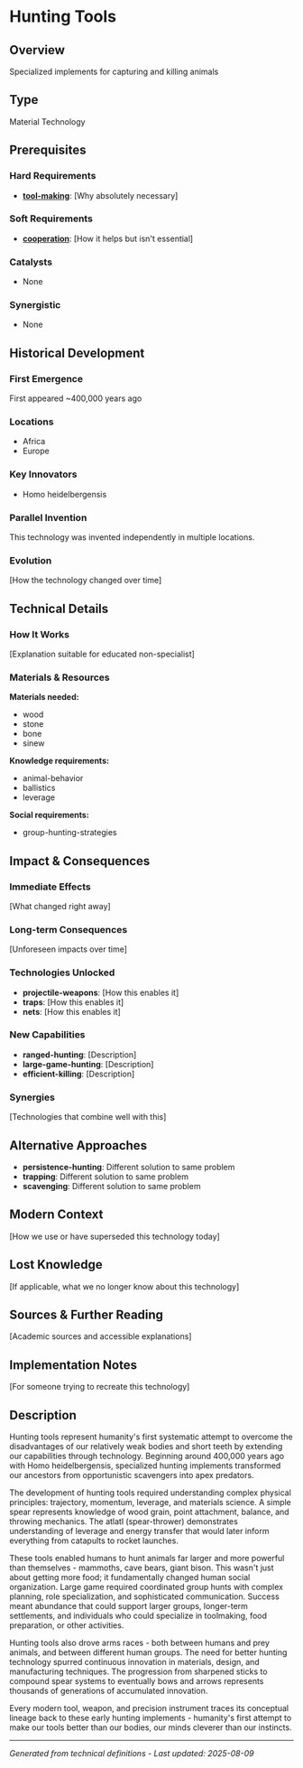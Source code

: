 # Hunting Tools

## Overview
Specialized implements for capturing and killing animals

## Type
Material Technology

## Prerequisites

### Hard Requirements
- **[tool-making](../tool-making/README.md)**: [Why absolutely necessary]

### Soft Requirements
- **[cooperation](../cooperation/README.md)**: [How it helps but isn't essential]

### Catalysts
- None

### Synergistic
- None

## Historical Development

### First Emergence
First appeared ~400,000 years ago

### Locations
- Africa
- Europe

### Key Innovators
- Homo heidelbergensis

### Parallel Invention
This technology was invented independently in multiple locations.

### Evolution
[How the technology changed over time]

## Technical Details

### How It Works
[Explanation suitable for educated non-specialist]

### Materials & Resources
**Materials needed:**
- wood
- stone
- bone
- sinew


**Knowledge requirements:**
- animal-behavior
- ballistics
- leverage


**Social requirements:**
- group-hunting-strategies

## Impact & Consequences

### Immediate Effects
[What changed right away]

### Long-term Consequences
[Unforeseen impacts over time]

### Technologies Unlocked
- **projectile-weapons**: [How this enables it]
- **traps**: [How this enables it]
- **nets**: [How this enables it]

### New Capabilities
- **ranged-hunting**: [Description]
- **large-game-hunting**: [Description]
- **efficient-killing**: [Description]

### Synergies
[Technologies that combine well with this]

## Alternative Approaches
- **persistence-hunting**: Different solution to same problem
- **trapping**: Different solution to same problem
- **scavenging**: Different solution to same problem

## Modern Context
[How we use or have superseded this technology today]

## Lost Knowledge
[If applicable, what we no longer know about this technology]

## Sources & Further Reading
[Academic sources and accessible explanations]

## Implementation Notes
[For someone trying to recreate this technology]

## Description












Hunting tools represent humanity's first systematic attempt to overcome the disadvantages of our relatively weak bodies and short teeth by extending our capabilities through technology. Beginning around 400,000 years ago with Homo heidelbergensis, specialized hunting implements transformed our ancestors from opportunistic scavengers into apex predators.

The development of hunting tools required understanding complex physical principles: trajectory, momentum, leverage, and materials science. A simple spear represents knowledge of wood grain, point attachment, balance, and throwing mechanics. The atlatl (spear-thrower) demonstrates understanding of leverage and energy transfer that would later inform everything from catapults to rocket launches.

These tools enabled humans to hunt animals far larger and more powerful than themselves - mammoths, cave bears, giant bison. This wasn't just about getting more food; it fundamentally changed human social organization. Large game required coordinated group hunts with complex planning, role specialization, and sophisticated communication. Success meant abundance that could support larger groups, longer-term settlements, and individuals who could specialize in toolmaking, food preparation, or other activities.

Hunting tools also drove arms races - both between humans and prey animals, and between different human groups. The need for better hunting technology spurred continuous innovation in materials, design, and manufacturing techniques. The progression from sharpened sticks to compound spear systems to eventually bows and arrows represents thousands of generations of accumulated innovation.

Every modern tool, weapon, and precision instrument traces its conceptual lineage back to these early hunting implements - humanity's first attempt to make our tools better than our bodies, our minds cleverer than our instincts.

---
*Generated from technical definitions - Last updated: 2025-08-09*

